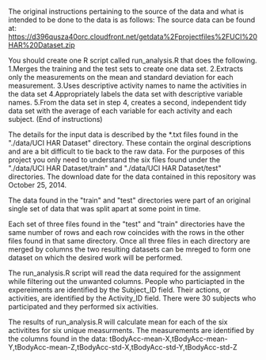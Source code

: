The original instructions pertaining to the source of the data and what is intended to be done to the data is as follows:
The source data can be found at:
https://d396qusza40orc.cloudfront.net/getdata%2Fprojectfiles%2FUCI%20HAR%20Dataset.zip 

 You should create one R script called run_analysis.R that does the following. 
1.Merges the training and the test sets to create one data set.
2.Extracts only the measurements on the mean and standard deviation for each measurement. 
3.Uses descriptive activity names to name the activities in the data set
4.Appropriately labels the data set with descriptive variable names. 
5.From the data set in step 4, creates a second, independent tidy data set with the average of each variable for each activity and each subject.
(End of instructions)

The details for the input  data is described by the *.txt files found in the "./data/UCI HAR Dataset" directory. These contain the orginal descriptions and are a bit difficult to tie back to the raw data. For the purposes of this project you only need to understand the six files found under the "./data/UCI HAR Dataset/train" and "./data/UCI HAR Dataset/test" directories. The download date for the data contained in this repository was October 25, 2014.

The data found in the "train" and "test" directories were part of an original single set of data that was split apart at some point in time.

Each set of three files found in the "test" and "train" directories have the same number of rows and each row coincides with the rows in the other files found in that same directory. Once all three files in each directory are merged by columns the two resulting datasets can be mreged to form one dataset on which the desired work will be performed.

The run_analysis.R script will read the data required for the assignment while filtering out the unwanted columns. People who particiapted in the expereiments are identified by the Subject_ID field. Their actions, or activities, are identified by the Activity_ID field. There were 30 subjects who participated and they performed six activities.

The results of run_analysis.R will calculate mean for each of the six activitites for six unique measurments. The measurements are identified by the columns found in the data: tBodyAcc-mean-X,tBodyAcc-mean-Y,tBodyAcc-mean-Z,tBodyAcc-std-X,tBodyAcc-std-Y,tBodyAcc-std-Z


